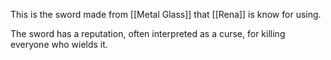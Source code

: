 This is the sword made from [[Metal Glass]] that [[Rena]] is know for using.

The sword has a reputation, often interpreted as a curse, for killing everyone who wields it.